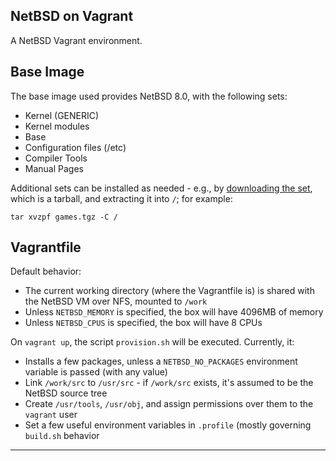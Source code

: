 ## NetBSD on Vagrant

A NetBSD Vagrant environment.

## Base Image

The base image used provides NetBSD 8.0, with the following sets:
- Kernel (GENERIC)
- Kernel modules
- Base
- Configuration files (/etc)
- Compiler Tools
- Manual Pages

Additional sets can be installed as needed - e.g., by [downloading the set][1],
which is a tarball, and extracting it into `/`; for example:
```
tar xvzpf games.tgz -C /
```

## Vagrantfile

Default behavior:
- The current working directory (where the Vagrantfile is) is shared with the
NetBSD VM over NFS, mounted to `/work`
- Unless `NETBSD_MEMORY` is specified, the box will have 4096MB of memory
- Unless `NETBSD_CPUS` is specified, the box will have 8 CPUs

On `vagrant up`, the script `provision.sh` will be executed. Currently, it:
- Installs a few packages, unless a `NETBSD_NO_PACKAGES` environment variable
is passed (with any value)
- Link `/work/src` to `/usr/src` - if `/work/src` exists, it's assumed to be
the NetBSD source tree
- Create `/usr/tools`, `/usr/obj`, and assign permissions over them to the
`vagrant` user
- Set a few useful environment variables in `.profile` (mostly governing
`build.sh` behavior


---

[1]: https://ftp.netbsd.org/pub/NetBSD/NetBSD-8.0/amd64/binary/sets/
